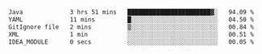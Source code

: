 <!--START_SECTION:waka-->

```txt
Java             3 hrs 51 mins   ███████████████████████▓░   94.09 %
YAML             11 mins         █░░░░░░░░░░░░░░░░░░░░░░░░   04.50 %
GitIgnore file   2 mins          ▒░░░░░░░░░░░░░░░░░░░░░░░░   00.84 %
XML              1 min           ░░░░░░░░░░░░░░░░░░░░░░░░░   00.51 %
IDEA_MODULE      0 secs          ░░░░░░░░░░░░░░░░░░░░░░░░░   00.05 %
```

<!--END_SECTION:waka-->
